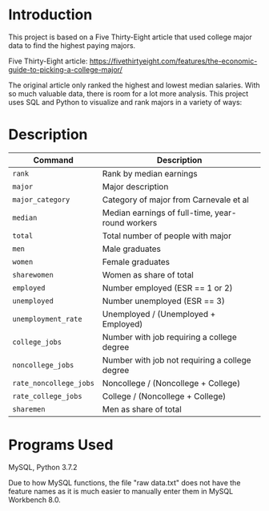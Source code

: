 # Introduction
This project is based on a Five Thirty-Eight article that used college major data to find the highest paying majors. 

Five Thirty-Eight article: https://fivethirtyeight.com/features/the-economic-guide-to-picking-a-college-major/ 

The original article only ranked the highest and lowest median salaries. With so much valuable data, there is room for a lot more analysis. This project uses SQL and Python to visualize and rank majors in a variety of ways:

# Description

| Command | Description |
| --- | --- |
| `rank` | Rank by median earnings |
| `major` | Major description |
| `major_category` | Category of major from Carnevale et al |
| `median` | Median earnings of full-time, year-round workers |
| `total` | Total number of people with major |
| `men` | Male graduates |
| `women` | Female graduates |
| `sharewomen` | Women as share of total |
| `employed` | Number employed (ESR == 1 or 2) |
| `unemployed` | Number unemployed (ESR == 3) |
| `unemployment_rate` | Unemployed / (Unemployed + Employed) |
| `college_jobs` | Number with job requiring a college degree |
| `noncollege_jobs` | Number with job not requiring a college degree |
| `rate_noncollege_jobs` | Noncollege / (Noncollege + College) |
| `rate_college_jobs` | College / (Noncollege + College) |
| `sharemen` | Men as share of total |


# Programs Used
MySQL, Python 3.7.2

Due to how MySQL functions, the file "raw data.txt" does not have the feature names as it is much easier to manually enter them in MySQL Workbench 8.0. 
